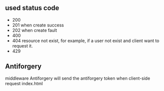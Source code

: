 ﻿## used status code
* 200
* 201 when create success
* 202 when create fault
* 400
* 404 resource not exist, for example, if a user not exist and client want to request it.
* 429

## Antiforgery
middleware Antiforgery will send the antiforgery token when client-side request index.html